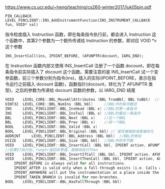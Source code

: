 https://www.cs.ucr.edu/~heng/teaching/cs260-winter2017/luk05pin.pdf

`PIN_CALLBACK LEVEL_PINCLIENT::INS_AddInstrumentFunction(INS_INSTRUMENT_CALLBACK fun, VOID* val) `

指令粒度插入 Instruction 函数，即在每条指令执行前，都会进入 Instruction 这个函数中，其第2个参数为一个额外传递给 Instruction 的参数，即对应 VOID *v 这个参数

`INS_InsertCall(ins, IPOINT_BEFORE, (AFUNPTR)docount, IARG_END);`

在 Instruction 函数内部又使用 INS_InsertCall 注册了一个函数 docount，即在每条指令前实际插入了 docount 这个函数。需要注意的是 INS_InsertCall 试一个变参函数，前三个参数分别为指令(ins)，插入的实际(IPOINT_BEFORE，表示在指令运行之前插入 docount 函数)，函数指针(docount，转化为了 AFUNPTR 类型)，之后的参数为传递给 docount 函数的参数，以 IARG_END 结尾


```c
VOID 	LEVEL_CORE::BBL_MoveAllAttributes (BBL fromBbl, BBL toBbl)  //移除所有属性
UINT32 	LEVEL_CORE::BBL_NumIns (BBL bbl)     //BBL中的指令数目
INS 	LEVEL_PINCLIENT::BBL_InsHead (BBL x) //BBL的第一条指令
INS 	LEVEL_PINCLIENT::BBL_InsTail (BBL x) //BBL的最后一条指令
BBL 	LEVEL_PINCLIENT::BBL_Next (BBL x)    //后一个BBL
BBL 	LEVEL_PINCLIENT::BBL_Prev (BBL x)    //前一个BBL
BOOL 	LEVEL_PINCLIENT::BBL_Valid (BBL x)
BOOL 	LEVEL_PINCLIENT::BBL_Original (BBL bbl) //`是否被插桩或者被优化
ADDRINT 	LEVEL_PINCLIENT::BBL_Address (BBL bbl)  //BBL的地址
USIZE 	LEVEL_PINCLIENT::BBL_Size (BBL bbl)  //BBL中的字节数
VOID 	LEVEL_PINCLIENT::BBL_InsertCall (BBL bbl, IPOINT action, AFUNPTR funptr,...)
//如果If执行后，funptr返回非零值，就继续执行Then
VOID 	LEVEL_PINCLIENT::BBL_InsertIfCall (BBL bbl, IPOINT action, AFUNPTR funptr,...)
VOID 	LEVEL_PINCLIENT::BBL_InsertThenCall (BBL bbl, IPOINT action, AFUNPTR funptr,...)
    IPOINT_BEFORE is always valid for all instructions. 
    IPOINT_AFTER is valid only when a fall-through exists (i.e. Calls and unconditional branches will fail). 
    IPOINT_ANYWHERE will put the instrumentation at a place inside the bbl for best performance 
    IPOINT_TAKEN_BRANCH is invalid for non-branches.
BOOL 	LEVEL_PINCLIENT::BBL_HasFallThrough (BBL bbl)
```

